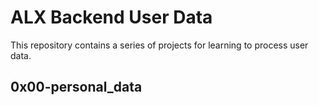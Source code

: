 # ALX Backend User Data

This repository contains a series of projects for learning to process user data.
## 0x00-personal\_data
